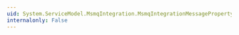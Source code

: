 ```yaml
---
uid: System.ServiceModel.MsmqIntegration.MsmqIntegrationMessageProperty.Body
internalonly: False
---
```


